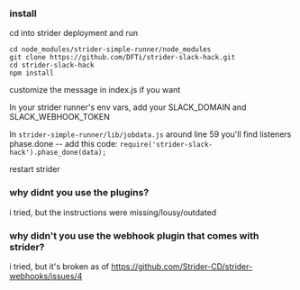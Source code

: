 ### install

cd into strider deployment and run
```
cd node_modules/strider-simple-runner/node_modules
git clone https://github.com/DFTi/strider-slack-hack.git
cd strider-slack-hack
npm install
```

customize the message in index.js if you want

In your strider runner's env vars, add your SLACK_DOMAIN and SLACK_WEBHOOK_TOKEN

In `strider-simple-runner/lib/jobdata.js` around line 59 you'll find listeners phase.done -- add this code: `require('strider-slack-hack').phase_done(data);`

restart strider

### why didnt you use the plugins?
i tried, but the instructions were missing/lousy/outdated

### why didn't you use the webhook plugin that comes with strider?
i tried, but it's broken as of https://github.com/Strider-CD/strider-webhooks/issues/4
